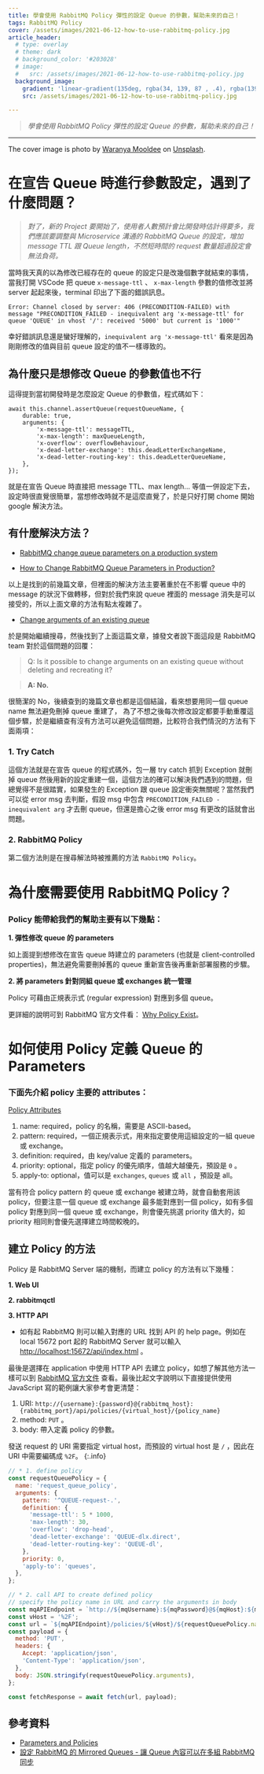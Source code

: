 ```yaml
---
title: 學會使用 RabbitMQ Policy 彈性的設定 Queue 的參數，幫助未來的自己！
tags: RabbitMQ Policy
cover: /assets/images/2021-06-12-how-to-use-rabbitmq-policy.jpg
article_header:
  # type: overlay
  # theme: dark
  # background_color: '#203028'
  # image:
  #   src: /assets/images/2021-06-12-how-to-use-rabbitmq-policy.jpg
  background_image:
    gradient: 'linear-gradient(135deg, rgba(34, 139, 87 , .4), rgba(139, 34, 139, .4))'
    src: /assets/images/2021-06-12-how-to-use-rabbitmq-policy.jpg

---
```


> *學會使用 RabbitMQ Policy 彈性的設定 Queue 的參數，幫助未來的自己！*

<!--more-->
---

The cover image is photo by <a href="https://unsplash.com/@anyadiary?utm_source=unsplash&utm_medium=referral&utm_content=creditCopyText">Waranya Mooldee</a> on <a href="https://unsplash.com/s/photos/rabbit?utm_source=unsplash&utm_medium=referral&utm_content=creditCopyText">Unsplash</a>.

# 在宣告 Queue 時進行參數設定，遇到了什麼問題？

> *對了，新的 Project 要開始了，使用者人數預計會比開發時估計得要多，我們應該要調整與 Microservice 溝通的 RabbitMQ Queue 的設定，增加 message TTL 跟 Queue length，不然短時間的 request 數量超過設定會無法負荷。*

當時我天真的以為修改已經存在的 queue 的設定只是改幾個數字就結束的事情，當我打開 VSCode 把 queue `x-message-ttl` 、 `x-max-length` 參數的值修改並將 server 起起來後，terminal 印出了下面的錯誤訊息。

```tsx
Error: Channel closed by server: 406 (PRECONDITION-FAILED) with message "PRECONDITION_FAILED - inequivalent arg 'x-message-ttl' for queue 'QUEUE' in vhost '/': received '5000' but current is '1000'"
```

幸好錯誤訊息還是蠻好理解的，`inequivalent arg 'x-message-ttl'` 看來是因為剛剛修改的值與目前 queue 設定的值不一樣導致的。

## 為什麼只是想修改 Queue 的參數值也不行

這得提到當初開發時是怎麼設定 Queue 的參數值，程式碼如下：

```tsx
await this.channel.assertQueue(requestQueueName, {
    durable: true,
    arguments: {
        'x-message-ttl': messageTTL,
        'x-max-length': maxQueueLength,
        'x-overflow': overflowBehaviour,
        'x-dead-letter-exchange': this.deadLetterExchangeName,
        'x-dead-letter-routing-key': this.deadLetterQueueName,
    },
});
```

就是在宣告 Queue 時直接把 message TTL、max length... 等值一併設定下去，設定時很直覺很簡單，當想修改時就不是這麼直覺了，於是只好打開 chome 開始 google 解決方法。

## 有什麼解決方法？

- [RabbitMQ change queue parameters on a production system](https://stackoverflow.com/questions/25274182/rabbitmq-change-queue-parameters-on-a-production-system)

- [How to Change RabbitMQ Queue Parameters in Production?](https://teddyma.cn/2016/01/19/how-to-change-rabbitmq-queue-parameters-in-production/)

以上是找到的前幾篇文章，但裡面的解決方法主要著重於在不影響 queue 中的 message 的狀況下做轉移，但對於我們來說 queue 裡面的 message 消失是可以接受的，所以上面文章的方法有點太複雜了。

- [Change arguments of an existing queue](https://stackoverflow.com/questions/36602702/change-arguments-of-an-existing-queue)

於是開始繼續搜尋，然後找到了上面這篇文章，據發文者說下面這段是 RabbitMQ team 對於這個問題的回覆：

> Q: Is it possible to change arguments on an existing queue without deleting and recreating it?

> **A: No.**

很簡潔的 No，後續查到的幾篇文章也都是這個結論，看來想要用同一個 queue name 無法避免刪掉 queue 重建了， 為了不想之後每次修改設定都要手動重覆這個步驟，於是繼續查有沒有方法可以避免這個問題，比較符合我們情況的方法有下面兩項：

### 1. Try Catch
這個方法就是在宣告 queue 的程式碼外，包一層 try catch 抓到 Exception 就刪掉 queue 然後用新的設定重建一個，這個方法的確可以解決我們遇到的問題，但總覺得不是很踏實，如果發生的 Exception 跟 queue 設定衝突無關呢？當然我們可以從 error msg 去判斷，假設 msg 中包含 `PRECONDITION_FAILED - inequivalent arg` 才去刪 queue，但還是擔心之後 error msg 有更改的話就會出問題。

### 2. RabbitMQ Policy
第二個方法則是在搜尋解法時被推薦的方法 `RabbitMQ Policy`。

# 為什麼需要使用 RabbitMQ Policy？

### Policy 能帶給我們的幫助主要有以下幾點：

**1. 彈性修改 queue 的 parameters**

如上面提到想修改在宣告 queue 時建立的 parameters (也就是 client-controlled properties)，無法避免需要刪掉舊的 queue 重新宣告後再重新部署服務的步驟。

**2. 將 parameters 針對同組 queue 或 exchanges 統一管理**

Policy 可藉由正規表示式 (regular expression) 對應到多個 queue。

更詳細的說明可到 RabbitMQ 官方文件看： [Why Policy Exist](https://www.rabbitmq.com/parameters.html#why-policies-exist)。

# 如何使用 Policy 定義 Queue 的 Parameters

### 下面先介紹 policy 主要的 attributes：

[Policy Attributes](https://www.notion.so/a31dfa6b37ae45bfbadcaa49d797b29c)

1. name: required，policy 的名稱，需要是 ASCII-based。
2. pattern: required，一個正規表示式，用來指定要使用這組設定的一組 queue 或  exchange。
3. definition: required，由 key/value 定義的 parameters。
4. priority: optional，指定 policy 的優先順序，值越大越優先，預設是 `0` 。
5. apply-to: optional，值可以是 `exchanges`, `queues` 或 `all` ，預設是 all。

當有符合 policy pattern 的 queue 或 exchange 被建立時，就會自動套用該 policy，但要注意一個 queue 或 exchange 最多能對應到一個 policy，如有多個 policy 對應到同一個 queue 或 exchange，則會優先挑選 priority 值大的，如 priority 相同則會優先選擇建立時間較晚的。

## 建立 Policy 的方法

Policy 是 RabbitMQ Server 端的機制，而建立 policy 的方法有以下幾種：

**1. Web UI**

**2. rabbitmqctl**

**3. HTTP API**

- 如有起 RabbitMQ 則可以輸入對應的 URL 找到 API 的 help page。例如在 local 15672 port 起的 RabbitMQ Server 就可以輸入 [http://localhost:15672/api/index.html](http://localhost:15672/api/index.html) 。

最後是選擇在 application 中使用 HTTP API 去建立 policy，如想了解其他方法一樣可以到 [RabbitMQ 官方文件](https://www.rabbitmq.com/parameters.html) 查看。最後比起文字說明以下直接提供使用 JavaScript 寫的範例讓大家參考會更清楚：

1. URI: `http://{username}:{password}@{rabbitmq_host}:{rabbitmq_port}/api/policies/{virtual_host}/{policy_name}`
2. method: `PUT` 。
3. body: 帶入定義 policy 的參數。

發送 request 的 URI 需要指定 virtual host，而預設的 virtual host 是 `/` ，因此在 URI 中需要編碼成 `%2F`。
{:.info}

```jsx
// * 1. define policy
const requestQueuePolicy = {
  name: 'request_queue_policy',
  arguments: {
    pattern: '^QUEUE-request-.',
    definition: {
      'message-ttl': 5 * 1000,
      'max-length': 30,
      'overflow': 'drop-head',
      'dead-letter-exchange': 'QUEUE-dlx.direct',
      'dead-letter-routing-key': 'QUEUE-dl',
    },
    priority: 0,
    'apply-to': 'queues',
  },
};

// * 2. call API to create defined policy
// specify the policy name in URL and carry the arguments in body
const mqAPIEndpoint = `http://${mqUsername}:${mqPassword}@${mqHost}:${mqPort}/api`;
const vHost = '%2F';
const url = `${mqAPIEndpoint}/policies/${vHost}/${requestQueuePolicy.name}`;
const payload = {
  method: 'PUT',
  headers: {
    Accept: 'application/json',
    'Content-Type': 'application/json',
  },
  body: JSON.stringify(requestQueuePolicy.arguments),
};

const fetchResponse = await fetch(url, payload);
```

## 參考資料

- [Parameters and Policies](https://www.rabbitmq.com/parameters.html)
- [設定 RabbitMQ 的 Mirrored Queues - 讓 Queue 內容可以在多組 RabbitMQ 同步](https://blog.yowko.com/rabbitmq-mirrored-queues/)
